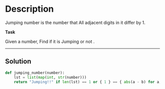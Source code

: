 # Description

Jumping number is the number that All adjacent digits in it differ by 1.

**Task**

Given a number, Find if it is Jumping or not .

---

## Solution

```py
def jumping_number(number):
    lst = list(map(int, str(number)))
    return "Jumping!!" if len(lst) == 1 or { 1 } == { abs(a - b) for a, b in zip(lst, lst[1:]) } else "Not!!"
```
